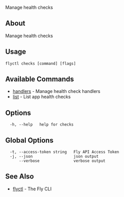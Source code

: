 <p class="font-medium tracking-tight text-gray-400 text-lg -mt-4 mb-9 pb-5 border-b">
  Manage health checks
</p>

## About

Manage health checks

## Usage

~~~
flyctl checks [command] [flags]
~~~

## Available Commands
* [handlers](/docs/flyctl/checks-handlers/)	 - Manage health check handlers
* [list](/docs/flyctl/checks-list/)	 - List app health checks

## Options

~~~
  -h, --help   help for checks
~~~

## Global Options

~~~
  -t, --access-token string   Fly API Access Token
  -j, --json                  json output
      --verbose               verbose output
~~~

## See Also

* [flyctl](/docs/flyctl/help/)	 - The Fly CLI


